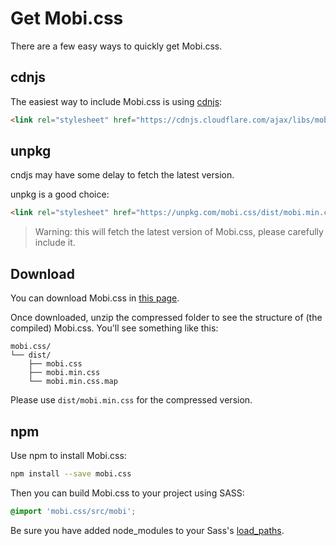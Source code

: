 # Get Mobi.css

There are a few easy ways to quickly get Mobi.css.

## cdnjs

The easiest way to include Mobi.css is using [cdnjs](https://cdnjs.com/libraries/mobi.css):

```html
<link rel="stylesheet" href="https://cdnjs.cloudflare.com/ajax/libs/mobi.css/2.0.0-beta.1/mobi.min.css" />
```

## unpkg

cndjs may have some delay to fetch the latest version.

unpkg is a good choice:

```html
<link rel="stylesheet" href="https://unpkg.com/mobi.css/dist/mobi.min.css" />
```

> Warning: this will fetch the latest version of Mobi.css, please carefully include it.

## Download

You can download Mobi.css in [this page](https://github.com/mobi-css/mobi.css/releases).

Once downloaded, unzip the compressed folder to see the structure of (the compiled) Mobi.css. You'll see something like this:

```
mobi.css/
└── dist/
    ├── mobi.css
    ├── mobi.min.css
    └── mobi.min.css.map
```

Please use `dist/mobi.min.css` for the compressed version.

## npm

Use npm to install Mobi.css:

```bash
npm install --save mobi.css
```

Then you can build Mobi.css to your project using SASS:

```scss
@import 'mobi.css/src/mobi';
```

Be sure you have added node\_modules to your Sass's [load_paths](http://stackoverflow.com/questions/6502313/sass-import-a-file-from-a-different-directory).
